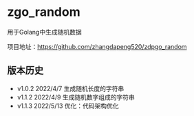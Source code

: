 # zgo_random

用于Golang中生成随机数据

项目地址：https://github.com/zhangdapeng520/zdpgo_random

## 版本历史

- v1.0.2  2022/4/7   生成随机长度的字符串
- v1.1.2  2022/4/9   生成随机数字组成的字符串
- v1.1.3  2022/5/13  优化：代码架构优化
